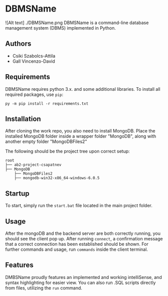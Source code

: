 # DBMSName

![Alt text] ./DBMSName.png
DBMSName is a command-line database management system (DBMS) implemented in Python.

## Authors

- Csiki Szabolcs-Attila
- Gall Vincenzo-David

## Requirements

DBMSName requires python 3.x. and some additional libraries.
To install all required packages, use `pip`:

```
py -m pip install -r requirements.txt
```

## Installation

After cloning the work repo, you also need to install MongoDB.
Place the installed MongoDB folder inside a wrapper folder "MongoDB", along with another empty folder "MongoDBFiles2"

The following should be the project tree upon correct setup:

```
root
├── ab2-project-csapatnev
├── MongoDB
    ├── MongoDBFiles2
    ├── mongodb-win32-x86_64-windows-6.0.5

```

## Startup

To start, simply run the `start.bat` file located in the main project folder.

## Usage

After the mongoDB and the backend server are both correctly running, you should see the client pop up.
After running `connect`, a confirmation message that a correct connection has been established should be shown.
For further commands and usage, run `commands` inside the client terminal.

## Features

DMBSName proudly features an implemented and working intelliSense, and syntax highlighting for easier view.
You can also run .SQL scripts directly from files, utilizing the `run` command.
